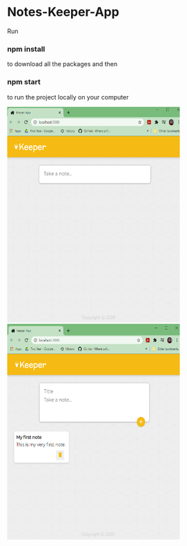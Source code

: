 # Notes-Keeper-App
Run 
### npm install
to download all the packages and then
### npm start
to run the project locally on your computer
<p>
  <img src="screenshots/Screenshot (220).png" height="500" width="400">
  <br>
  <img src="screenshots/Screenshot (221).png" height="500" width="400">
</p>
